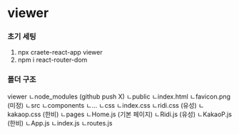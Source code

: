 # viewer

### 초기 세팅
1. npx craete-react-app viewer
2. npm i react-router-dom

### 폴더 구조
viewer
ㄴnode_modules (github push X)
ㄴpublic
  ㄴindex.html
  ㄴfavicon.png (미정)
ㄴsrc
  ㄴcomponents
    ㄴ...
  ㄴcss
    ㄴindex.css
    ㄴridi.css (유성)
    ㄴkakaop.css (한비)
  ㄴpages
    ㄴHome.js (기본 페이지)
    ㄴRidi.js (유성)
    ㄴKakaoP.js (한비)
  ㄴApp.js
  ㄴindex.js
  ㄴroutes.js
  

